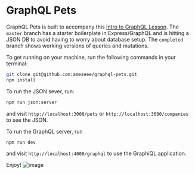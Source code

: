 # GraphQL Pets 

GraphQL Pets is built to accompany this [Intro to GraphQL Lesson](http://backend.turing.io/module4/lessons/intro-to-graphql). The `master` branch has a starter boilerplate in Express/GraphQL and is hitting a JSON DB to avoid having to worry about database setup. The `completed` branch shows working versions of queries and mutations. 

To get running on your machine, run the following commands in your terminal:

```bash
git clone git@github.com:ameseee/graphql-pets.git
npm install 
```

To run the JSON sever, run:
```bash
npm run json:server
```
and visit `http://localhost:3000/pets` or `http://localhost:3000/companies` to see the JSON.


To run the GraphQL server, run 
```bash
npm run dev
```
and visit `http://localhost:4000/graphql` to use the GraphiQL application.

Enjoy!
![image](https://user-images.githubusercontent.com/25447342/45267495-b7cb9a00-b42a-11e8-892a-c6219719eeb1.png)

